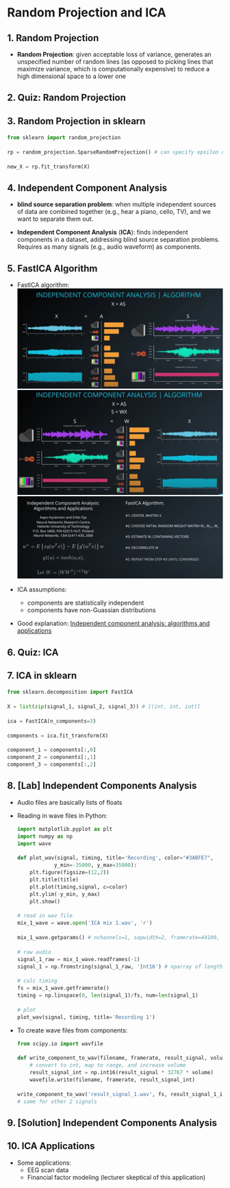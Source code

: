 # Random Projection and ICA

## 1. Random Projection

* **Random Projection**: given acceptable loss of variance, generates an unspecified number of random lines (as opposed to picking lines that maximize variance, which is computationally expensive) to reduce a high dimensional space to a lower one

## 2. Quiz: Random Projection

## 3. Random Projection in sklearn

```python
from sklearn import random_projection

rp = random_projection.SparseRandomProjection() # can specify epsilon or k dimensions

new_X = rp.fit_transform(X)
```

## 4. Independent Component Analysis

* **blind source separation problem**: when multiple independent sources of data are combined together (e.g., hear a piano, cello, TV), and we want to separate them out.

* **Independent Component Analysis** (**ICA**): finds independent components in a dataset, addressing blind source separation problems. Requires as many signals (e.g., audio waveform) as components.

## 5. FastICA Algorithm

* FastICA algorithm:
    ![](images/FastICA-alg-1.png)
    ![](images/FastICA-alg-2.png)
    ![](images/FastICA-alg-3.png)

* ICA assumptions:
    - components are statistically independent
    - components have non-Guassian distributions

* Good explanation: [Independent component analysis: algorithms and applications](http://citeseerx.ist.psu.edu/viewdoc/download?doi=10.1.1.322.679&rep=rep1&type=pdf)

## 6. Quiz: ICA

## 7. ICA in sklearn

```python
from sklearn.decomposition import FastICA

X = list(zip(signal_1, signal_2, signal_3)) # [(int, int, int)]

ica = FastICA(n_components=3)

components = ica.fit_transform(X)

component_1 = components[:,0]
component_2 = components[:,1]
component_3 = components[:,2]
```

## 8. [Lab] Independent Components Analysis

* Audio files are basically lists of floats

* Reading in wave files in Python:
    ```python
    import matplotlib.pyplot as plt
    import numpy as np
    import wave

    def plot_wav(signal, timing, title='Recording', color="#3ABFE7",
                y_min=-35000, y_max=35000):
        plt.figure(figsize=(12,2))
        plt.title(title)
        plt.plot(timing,signal, c=color)
        plt.ylim(-y_min, y_max)
        plt.show()

    # read in wav file
    mix_1_wave = wave.open('ICA mix 1.wav', 'r')

    mix_1_wave.getparams() # nchannels=1, sapwidth=2, framerate=44100, nframes=264515, etc

    # raw audio
    signal_1_raw = mix_1_wave.readframes(-1)
    signal_1 = np.fromstring(signal_1_raw, 'Int16') # nparray of length 264515

    # calc timing
    fs = mix_1_wave.getframerate()
    timing = np.linspace(0, len(signal_1)/fs, num=len(signal_1)

    # plot
    plot_wav(signal, timing, title='Recording 1')
    ```

* To create wave files from components:
    ```python
    from scipy.io import wavfile

    def write_component_to_wav(filename, framerate, result_signal, volume=100):
        # convert to int, map to range, and increase volume
        result_signal_int = np.int16(result_signal * 32767 * volume)
        wavefile.write(filename, framerate, result_signal_int)

    write_component_to_wav('result_signal_1.wav', fs, result_signal_1_int)
    # same for other 2 signals
    ```

## 9. [Solution] Independent Components Analysis

## 10. ICA Applications

* Some applications:
    - EEG scan data
    - Financial factor modeling (lecturer skeptical of this application)
